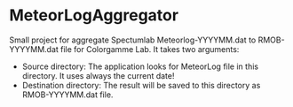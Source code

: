 # MeteorLogAggregator
Small project for aggregate Spectumlab Meteorlog-YYYYMM.dat to RMOB-YYYYMM.dat file for Colorgamme Lab.
It takes two arguments:
- Source directory: The application looks for MeteorLog file in this directory. It uses always the current date!
- Destination directory: The result will be saved to this directory as RMOB-YYYYMM.dat file.

